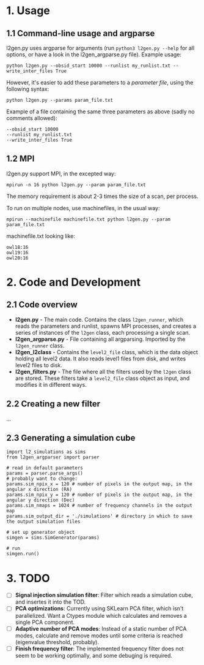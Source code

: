 # 1. Usage

## 1.1 Command-line usage and argparse
l2gen.py uses argparse for arguments (run `python3 l2gen.py --help` for all options, or have a look in the l2gen_argparse.py file).
Example usage:
```
python l2gen.py --obsid_start 10000 --runlist my_runlist.txt --write_inter_files True
```

However, it's easier to add these parameters to a *parameter file*, using the following syntax:
```
python l2gen.py --params param_file.txt
```
Example of a file containing the same three parameters as above (sadly no comments allowed):
```
--obsid_start 10000
--runlist my_runlist.txt
--write_inter_files True
```


## 1.2 MPI
l2gen.py support MPI, in the excepted way:
```
mpirun -n 16 python l2gen.py --param param_file.txt
```
The memory requirement is about 2-3 times the size of a scan, per process.

To run on multiple nodes, use machinefiles, in the usual way:
```
mpirun --machinefile machinefile.txt python l2gen.py --param param_file.txt
```
machinefile.txt looking like:
```
owl18:16
owl19:16
owl20:16
```


# 2. Code and Development
## 2.1 Code overview
* **l2gen.py** - The main code. Contains the class `l2gen_runner`, which reads the parameters and runlist, spawns MPI processes, and creates a series of instances of the `l2gen` class, each processing a single scan.
* **l2gen_argparse.py** - File containing all argparsing. Imported by the `l2gen_runner` class.
* **l2gen_l2class** - Contains the `level2_file` class, which is the data object holding all level2 data. It also reads level1 files from disk, and writes level2 files to disk.
* **l2gen_filters.py** - The file where all the filters used by the `l2gen` class are stored. These filters take a `level2_file` class object as input, and modifies it in different ways.


## 2.2 Creating a new filter
...

## 2.3 Generating a simulation cube
```
import l2_simulations as sims
from l2gen_argparser import parser

# read in default parameters
params = parser.parse_args()
# probably want to change:
params.sim_npix_x = 120 # number of pixels in the output map, in the angular x direction (RA)
params.sim_npix_y = 120 # number of pixels in the output map, in the angular y direction (Dec)
params.sim_nmaps = 1024 # number of frequency channels in the output map
params.sim_output_dir = './simulations' # directory in which to save the output simulation files

# set up generator object
simgen = sims.SimGenerator(params)

# run
simgen.run()
```


# 3. TODO
- [ ] **Signal injection simulation filter**: Filter which reads a simulation cube, and insertes it into the TOD.
- [ ] **PCA optimizations**: Currently using SKLearn PCA filter, which isn't parallelized. Want a Ctypes module which calculates and removes a single PCA component.
- [ ] **Adaptive number of PCA modes**: Instead of a static number of PCA modes, calculate and remove modes until some criteria is reached (eigenvalue threshold, probably).
- [ ] **Finish frequency filter**: The implemented frequency filter does not seem to be working optimally, and some debuging is required.
